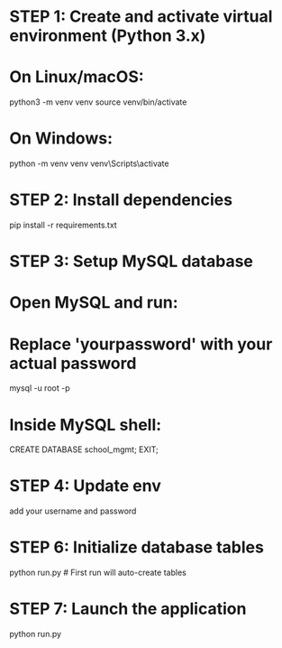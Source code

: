 # STEP 1: Create and activate virtual environment (Python 3.x)
# On Linux/macOS:
python3 -m venv venv
source venv/bin/activate

# On Windows:
python -m venv venv
venv\Scripts\activate

# STEP 2: Install dependencies
pip install -r requirements.txt

# STEP 3: Setup MySQL database
# Open MySQL and run:
# Replace 'yourpassword' with your actual password
mysql -u root -p

# Inside MySQL shell:
CREATE DATABASE school_mgmt;
EXIT;

# STEP 4: Update env 
add your username and password 

# STEP 6: Initialize database tables
python run.py  # First run will auto-create tables

# STEP 7: Launch the application
python run.py
